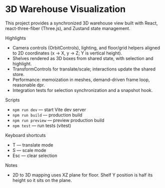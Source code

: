 # 3D Warehouse Visualization

This project provides a synchronized 3D warehouse view built with React, react-three-fiber (Three.js), and Zustand state management.

Highlights
- Camera controls (OrbitControls), lighting, and floor/grid helpers aligned to 2D coordinates (x -> X, y -> Z; Y is vertical height).
- Shelves rendered as 3D boxes from shared state, with selection and highlight.
- TransformControls for translate/scale; interactions update the shared store.
- Performance: memoization in meshes, demand-driven frame loop, reasonable dpr.
- Integration tests for selection synchronization and a snapshot hook.

Scripts
- `npm run dev` — start Vite dev server
- `npm run build` — production build
- `npm run preview` — preview production build
- `npm test` — run tests (vitest)

Keyboard shortcuts
- T — translate mode
- S — scale mode
- Esc — clear selection

Notes
- 2D to 3D mapping uses XZ plane for floor. Shelf Y position is half its height so it sits on the plane.
